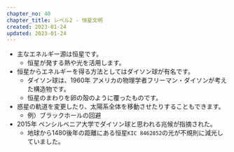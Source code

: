 ```yaml
---
chapter_no: 40
chapter_title: レベル2 - 恒星文明
created: 2023-01-24
updated: 2023-01-24
---
```

- 主なエネルギー源は恒星です。
  - 恒星が発する熱や光を活用します。
- 恒星からエネルギーを得る方法としてはダイソン球が有名です。
  - ダイソン球は、1960年 アメリカの物理学者フリーマン・ダイソンが考えた構造物です。
  - 恒星のまわりを卵の殻のように覆ったものです。
- 惑星の軌道を変更したり、太陽系全体を移動させたりすることもできます。
  - 例）ブラックホールの回避
- 2015年 ペンシルベニア大学でダイソン球と思われる兆候が指摘された。
  - 地球から1480後年の距離にある恒星`KIC 8462852`の光が不規則に減光していました。
